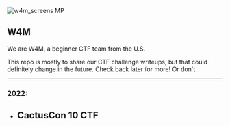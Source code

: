 ![w4m_screens MP](https://user-images.githubusercontent.com/99053331/152615009-1efc80e6-a6b2-4c10-a0d4-d98f788c3dc4.jpg)

## W4M

We are W4M, a beginner CTF team from the U.S. 

This repo is mostly to share our CTF challenge writeups, but that could definitely change in the future. Check back later for more! Or don't. 

***

### 2022:

- CactusCon 10 CTF
  - 
